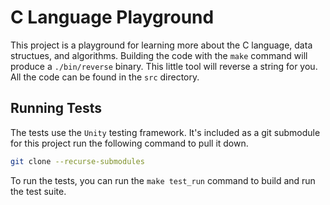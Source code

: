 # C Language Playground

This project is a playground for learning more about the C language, data structues, and algorithms. Building the code with the `make` command will produce a `./bin/reverse` binary. This little tool will reverse a string for you.
All the code can be found in the `src` directory.

## Running Tests

The tests use the `Unity` testing framework. It's included as a git submodule for this project run the following command to pull it down.

```bash
git clone --recurse-submodules
```

To run the tests, you can run the `make test_run` command to build and run the test suite.
